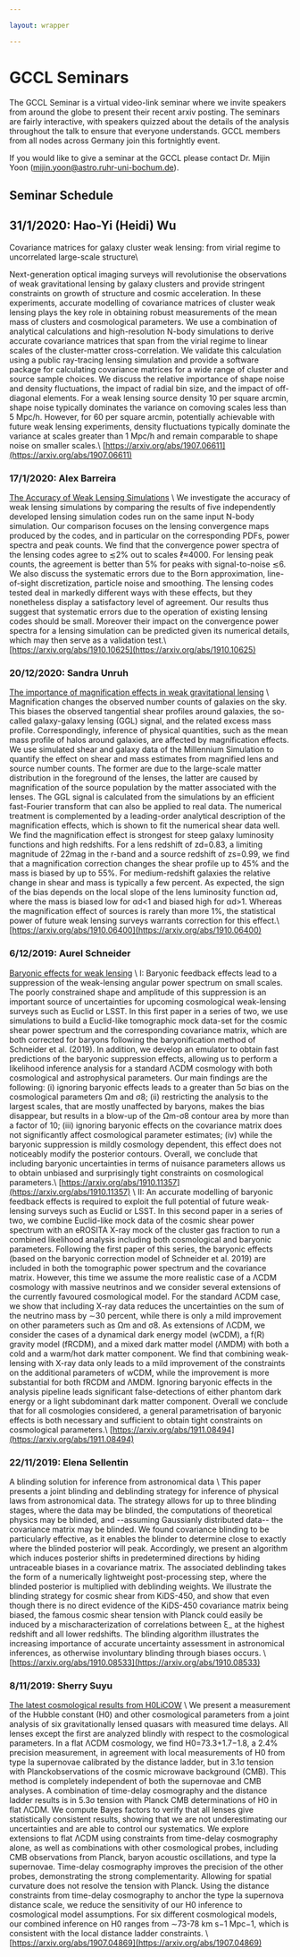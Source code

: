 ```yaml
---

layout: wrapper

---
```


# GCCL Seminars

The GCCL Seminar is a virtual video-link seminar where we invite speakers from around the globe to present their recent arxiv posting.   The seminars are fairly interactive, with speakers quizzed about the details of the analysis throughout the talk to ensure that everyone understands.   GCCL members from all nodes across Germany join this fortnightly event.    

If you would like to give a seminar at the GCCL please contact Dr. Mijin Yoon (mijin.yoon@astro.ruhr-uni-bochum.de).

## Seminar Schedule

## 31/1/2020: Hao-Yi (Heidi) Wu

Covariance matrices for galaxy cluster weak lensing: from virial regime to uncorrelated large-scale structure\\

Next-generation optical imaging surveys will revolutionise the observations of weak gravitational lensing by galaxy clusters and provide stringent constraints on growth of structure and cosmic acceleration. In these experiments, accurate modelling of covariance matrices of cluster weak lensing plays the key role in obtaining robust measurements of the mean mass of clusters and cosmological parameters. We use a combination of analytical calculations and high-resolution N-body simulations to derive accurate covariance matrices that span from the virial regime to linear scales of the cluster-matter cross-correlation. We validate this calculation using a public ray-tracing lensing simulation and provide a software package for calculating covariance matrices for a wide range of cluster and source sample choices. We discuss the relative importance of shape noise and density fluctuations, the impact of radial bin size, and the impact of off-diagonal elements. For a weak lensing source density 10 per square arcmin, shape noise typically dominates the variance on comoving scales less than 5 Mpc/h. However, for 60 per square arcmin, potentially achievable with future weak lensing experiments, density fluctuations typically dominate the variance at scales greater than 1 Mpc/h and remain comparable to shape noise on smaller scales.\\
[https://arxiv.org/abs/1907.06611](https://arxiv.org/abs/1907.06611)

### 17/1/2020: Alex Barreira

[The Accuracy of Weak Lensing Simulations](assets/talk_slides/talk_AlexBarreira.pdf) \\
We investigate the accuracy of weak lensing simulations by comparing the results of five independently developed lensing simulation codes run on the same input N-body simulation. Our comparison focuses on the lensing convergence maps produced by the codes, and in particular on the corresponding PDFs, power spectra and peak counts. We find that the convergence power spectra of the lensing codes agree to ≲2% out to scales ℓ≈4000. For lensing peak counts, the agreement is better than 5% for peaks with signal-to-noise ≲6. We also discuss the systematic errors due to the Born approximation, line-of-sight discretization, particle noise and smoothing. The lensing codes tested deal in markedly different ways with these effects, but they nonetheless display a satisfactory level of agreement. Our results thus suggest that systematic errors due to the operation of existing lensing codes should be small. Moreover their impact on the convergence power spectra for a lensing simulation can be predicted given its numerical details, which may then serve as a validation test.\\
[https://arxiv.org/abs/1910.10625](https://arxiv.org/abs/1910.10625)


### 20/12/2020: Sandra Unruh

[The importance of magnification effects in weak gravitational lensing](assets/talk_slides/Unruh_GCCL_seminar_20Dec2019.pdf) \\
Magnification changes the observed number counts of galaxies on the sky. This biases the observed tangential shear profiles around galaxies, the so-called galaxy-galaxy lensing (GGL) signal, and the related excess mass profile. Correspondingly, inference of physical quantities, such as the mean mass profile of halos around galaxies, are affected by magnification effects. We use simulated shear and galaxy data of the Millennium Simulation to quantify the effect on shear and mass estimates from magnified lens and source number counts. The former are due to the large-scale matter distribution in the foreground of the lenses, the latter are caused by magnification of the source population by the matter associated with the lenses. The GGL signal is calculated from the simulations by an efficient fast-Fourier transform that can also be applied to real data. The numerical treatment is complemented by a leading-order analytical description of the magnification effects, which is shown to fit the numerical shear data well. We find the magnification effect is strongest for steep galaxy luminosity functions and high redshifts. For a lens redshift of zd=0.83, a limiting magnitude of 22mag in the r-band and a source redshift of zs=0.99, we find that a magnification correction changes the shear profile up to 45% and the mass is biased by up to 55%. For medium-redshift galaxies the relative change in shear and mass is typically a few percent. As expected, the sign of the bias depends on the local slope of the lens luminosity function αd, where the mass is biased low for αd<1 and biased high for αd>1. Whereas the magnification effect of sources is rarely than more 1%, the statistical power of future weak lensing surveys warrants correction for this effect.\\
[https://arxiv.org/abs/1910.06400](https://arxiv.org/abs/1910.06400)

### 6/12/2019: Aurel Schneider

[Baryonic effects for weak lensing](assets/talk_slides/GCCL2019_Aurel_Schneider.pdf) \\
I: Baryonic feedback effects lead to a suppression of the weak-lensing angular power spectrum on small scales. The poorly constrained shape and amplitude of this suppression is an important source of uncertainties for upcoming cosmological weak-lensing surveys such as Euclid or LSST. In this first paper in a series of two, we use simulations to build a Euclid-like tomographic mock data-set for the cosmic shear power spectrum and the corresponding covariance matrix, which are both corrected for baryons following the baryonification method of Schneider et al. (2019). In addition, we develop an emulator to obtain fast predictions of the baryonic suppression effects, allowing us to perform a likelihood inference analysis for a standard ΛCDM cosmology with both cosmological and astrophysical parameters. Our main findings are the following: (i) ignoring baryonic effects leads to a greater than 5σ bias on the cosmological parameters Ωm and σ8; (ii) restricting the analysis to the largest scales, that are mostly unaffected by baryons, makes the bias disappear, but results in a blow-up of the Ωm-σ8 contour area by more than a factor of 10; (iii) ignoring baryonic effects on the covariance matrix does not significantly affect cosmological parameter estimates; (iv) while the baryonic suppression is mildly cosmology dependent, this effect does not noticeably modify the posterior contours. Overall, we conclude that including baryonic uncertainties in terms of nuisance parameters allows us to obtain unbiased and surprisingly tight constraints on cosmological parameters.\\
[https://arxiv.org/abs/1910.11357](https://arxiv.org/abs/1910.11357) \\
II: An accurate modelling of baryonic feedback effects is required to exploit the full potential of future weak-lensing surveys such as Euclid or LSST. In this second paper in a series of two, we combine Euclid-like mock data of the cosmic shear power spectrum with an eROSITA X-ray mock of the cluster gas fraction to run a combined likelihood analysis including both cosmological and baryonic parameters. Following the first paper of this series, the baryonic effects (based on the baryonic correction model of Schneider et al. 2019) are included in both the tomographic power spectrum and the covariance matrix. However, this time we assume the more realistic case of a ΛCDM cosmology with massive neutrinos and we consider several extensions of the currently favoured cosmological model. For the standard ΛCDM case, we show that including X-ray data reduces the uncertainties on the sum of the neutrino mass by ∼30 percent, while there is only a mild improvement on other parameters such as Ωm and σ8. As extensions of ΛCDM, we consider the cases of a dynamical dark energy model (wCDM), a f(R) gravity model (fRCDM), and a mixed dark matter model (ΛMDM) with both a cold and a warm/hot dark matter component. We find that combining weak-lensing with X-ray data only leads to a mild improvement of the constraints on the additional parameters of wCDM, while the improvement is more substantial for both fRCDM and ΛMDM. Ignoring baryonic effects in the analysis pipeline leads significant false-detections of either phantom dark energy or a light subdominant dark matter component. Overall we conclude that for all cosmologies considered, a general parametrisation of baryonic effects is both necessary and sufficient to obtain tight constraints on cosmological parameters.\\
[https://arxiv.org/abs/1911.08494](https://arxiv.org/abs/1911.08494)



### 22/11/2019: Elena Sellentin
A blinding solution for inference from astronomical data \\
This paper presents a joint blinding and deblinding strategy for inference of physical laws from astronomical data. The strategy allows for up to three blinding stages, where the data may be blinded, the computations of theoretical physics may be blinded, and --assuming Gaussianly distributed data-- the covariance matrix may be blinded. We found covariance blinding to be particularly effective, as it enables the blinder to determine close to exactly where the blinded posterior will peak. Accordingly, we present an algorithm which induces posterior shifts in predetermined directions by hiding untraceable biases in a covariance matrix. The associated deblinding takes the form of a numerically lightweight post-processing step, where the blinded posterior is multiplied with deblinding weights. We illustrate the blinding strategy for cosmic shear from KiDS-450, and show that even though there is no direct evidence of the KiDS-450 covariance matrix being biased, the famous cosmic shear tension with Planck could easily be induced by a mischaracterization of correlations between ξ_ at the highest redshift and all lower redshifts. The blinding algorithm illustrates the increasing importance of accurate uncertainty assessment in astronomical inferences, as otherwise involuntary blinding through biases occurs. \\
[https://arxiv.org/abs/1910.08533](https://arxiv.org/abs/1910.08533)

### 8/11/2019: Sherry Suyu 
[The latest cosmological results from H0LiCOW](assets/talk_slides/Suyu_GCCL_seminar_8Nov2019.pdf) \\
We present a measurement of the Hubble constant (H0) and other cosmological parameters from a joint analysis of six gravitationally lensed quasars with measured time delays. All lenses except the first are analyzed blindly with respect to the cosmological parameters. In a flat ΛCDM cosmology, we find H0=73.3+1.7−1.8, a 2.4% precision measurement, in agreement with local measurements of H0 from type Ia supernovae calibrated by the distance ladder, but in 3.1σ tension with Planckobservations of the cosmic microwave background (CMB). This method is completely independent of both the supernovae and CMB analyses. A combination of time-delay cosmography and the distance ladder results is in 5.3σ tension with Planck CMB determinations of H0 in flat ΛCDM. We compute Bayes factors to verify that all lenses give statistically consistent results, showing that we are not underestimating our uncertainties and are able to control our systematics. We explore extensions to flat ΛCDM using constraints from time-delay cosmography alone, as well as combinations with other cosmological probes, including CMB observations from Planck, baryon acoustic oscillations, and type Ia supernovae. Time-delay cosmography improves the precision of the other probes, demonstrating the strong complementarity. Allowing for spatial curvature does not resolve the tension with Planck. Using the distance constraints from time-delay cosmography to anchor the type Ia supernova distance scale, we reduce the sensitivity of our H0 inference to cosmological model assumptions. For six different cosmological models, our combined inference on H0 ranges from ∼73-78 km s−1 Mpc−1, which is consistent with the local distance ladder constraints. \\
[https://arxiv.org/abs/1907.04869](https://arxiv.org/abs/1907.04869)

